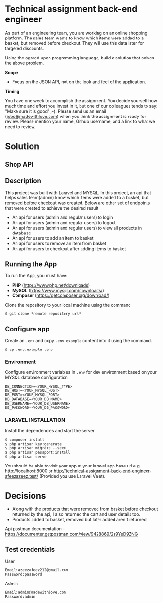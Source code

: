 # Technical assignment back-end engineer

As part of an engineering team, you are working on an online shopping platform. The sales team wants to know which items were added to a basket, but removed before checkout. They will use this data later for targeted discounts.

Using the agreed upon programming language, build a solution that solves the above problem.

**Scope**

* Focus on the JSON API, not on the look and feel of the application.

**Timing**

You have one week to accomplish the assignment. You decide yourself how much time and effort you invest in it, but one of our colleagues tends to say: "Make sure it is good" ;-). Please send us an email (jobs@madewithlove.com) when you think the assignment is ready for review. Please mention your name, Github username, and a link to what we need to review.


# Solution

## Shop API

## Description
This project was built with Laravel and MYSQL. In this project, an api that helps sales team(admin) know which items were added to a basket, but removed before checkout
was created. Below are other set of endpoints that were created to achieve the desired result

- An api for users (admin and regular users) to login
- An api for users (admin and regular users) to logout
- An api for users (admin and regular users) to view all products in database
- An api for users to add an item to basket
- An api for users to remove an item from basket
- An api for users to checkout after adding items to basket

## Running the App
To run the App, you must have:
- **PHP** (https://www.php.net/downloads)
- **MySQL** (https://www.mysql.com/downloads/)
- **Composer** (https://getcomposer.org/download/)

Clone the repository to your local machine using the command
```console
$ git clone *remote repository url*
```
## Configure app
Create an `.env` and copy `.env.example` content into it using the command.

```console
$ cp .env.example .env
```

### Environment
Configure environment variables in `.env` for dev environment based on your MYSQL database configuration

```  
DB_CONNECTION=<YOUR_MYSQL_TYPE>
DB_HOST=<YOUR_MYSQL_HOST>
DB_PORT=<YOUR_MYSQL_PORT>
DB_DATABASE=<YOUR_DB_NAME>
DB_USERNAME=<YOUR_DB_USERNAME>
DB_PASSWORD=<YOUR_DB_PASSWORD>

```
### LARAVEL INSTALLATION
Install the dependencies and start the server

```console
$ composer install
$ php artisan key:generate
$ php artisan migrate --seed
$ php artisan passport:install
$ php artisan serve
```
You should be able to visit your app at your laravel app base url e.g http://localhost:8000 or http://technical-assignment-back-end-engineer-afeezazeez.test/ (Provided you use Laravel Valet).

# Decisions
- Along with the products that were removed from basket before checkout returned by the api, I also returned the cart and user details too.
- Products added to basket, removed but later added aren't returned.


Api postman documentation - https://documenter.getpostman.com/view/9428869/2s9YeD9ZNG

## Test credentials
User
```  
Email:azeezafeez212@gmail.com
Password:password
```

Admin
```  
Email:admin@madewithlove.com
Password:admin
```
